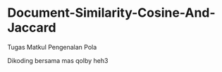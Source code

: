 # Document-Similarity-Cosine-And-Jaccard
Tugas Matkul Pengenalan Pola

Dikoding bersama mas qolby heh3
